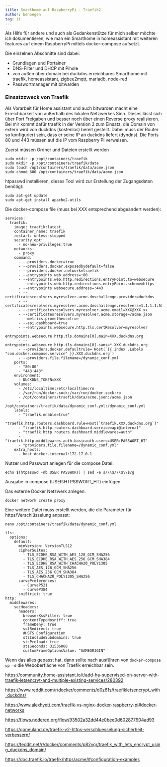 ```yaml
---
title: Smarthome auf RaspberryPi - Traefik2
author: benoegen
tag: it
---
```

Als Hilfe für andere und auch als Gedankenstütze für mich selber möchte ich dokumentieren, wie man ein Smarthome in homeassistant mit weiteren features auf einem RaspberryPi mittels docker-compose aufsetzt.

Die einzelnen Abschnitte sind dabei:

  - Grundlagen und Portainer
  - DNS-Filter und DHCP mit Pihole
  - von außen über domain bei duckdns erreichbares Smarthome mit traefik, homeassistant, zigbee2mqtt, mariadb, node-red
  - Passwortmanager mit bitwarden

### Einsatzzweck von Traefik

Als Vorarbeit für Home assistant und auch bitwarden macht eine Erreichbarkeit von außerhalb des lokalen Netzwerkes Sinn. Dieses lässt sich über Port Freigaben und besser noch über einen Reverse proxy realisieren. Bei mir kommt dafür traefik in der Version 2 zum Einsatz, die Domain von extern wird von duckdns (kostenlos) bereit gestellt. Dabei muss der Router so konfiguriert sein, dass er seine IP an duckdns liefert (dyndns). Die Ports 80 und 443 müssen auf die IP vom Raspberry Pi verweisen.

Zuerst müssen Ordner und Dateien erstellt werden

```
sudo mkdir -p /opt/containers/traefik
sudo mkdir -p /opt/containers/traefik/data
sudo touch /opt/containers/traefik/data/acme.json
sudo chmod 600 /opt/containers/traefik/data/acme.json
```

htpasswd installieren, dieses Tool wird zur Erstellung der Zugangsdaten benötigt:

```
sudo apt-get update
sudo apt-get install apache2-utils
```

Die docker-compose file (muss bei XXX entsprechend abgeändert werden):

```
services:
  traefik:
    image: traefik:latest
    container_name: traefik
    restart: unless-stopped
    security_opt:
      - no-new-privileges:true
    networks:
      - proxy
    command:
      - --providers.docker=true
      - --providers.docker.exposedbydefault=false
      - --providers.docker.network=traefik
      - --entrypoints.web.address=:80
      - --entrypoints.web.http.redirections.entryPoint.to=websecure
      - --entrypoints.web.http.redirections.entryPoint.scheme=https
      - --entrypoints.websecure.address=:443
      - --certificatesresolvers.myresolver.acme.dnschallenge.provider=duckdns
      - --certificatesresolvers.myresolver.acme.dnschallenge.resolvers=1.1.1.1:53,8.8.8.8:53
      - --certificatesresolvers.myresolver.acme.email=XXX@XXX.xx
      - --certificatesresolvers.myresolver.acme.storage=/acme.json
      - --metrics.prometheus=true
      - --api.dashboard=true
      - --entrypoints.websecure.http.tls.certResolver=myresolver
      - --entrypoints.websecure.http.tls.domains[0].main=XXX.duckdns.org
      - --entrypoints.websecure.http.tls.domains[0].sans=*.XXX.duckdns.org
      - --providers.docker.defaultrule= Host(`{{ index .Labels "com.docker.compose.service" }}.XXX.duckdns.org`)
      - --providers.file.filename=/dynamic_conf.yml
    ports:
      - "80:80"
      - "443:443"
    environment:
      - DUCKDNS_TOKEN=XXX
    volumes:
      - /etc/localtime:/etc/localtime:ro
      - /var/run/docker.sock:/var/run/docker.sock:ro
      - /opt/containers/traefik/data/acme.json:/acme.json
      - /opt/containers/traefik/data/dynamic_conf.yml:/dynamic_conf.yml
    labels:
      - "traefik.enable=true"
      - "traefik.http.routers.dashboard.rule=Host(`traefik.XXX.duckdns.org`)"
      - "traefik.http.routers.dashboard.service=api@internal"
      - "traefik.http.routers.dashboard.middlewares=auth"
      - "traefik.http.middlewares.auth.basicauth.users=USER:PASSWORT_HT"
      - "providers.file.filename=/dynamic_conf.yml"
    extra_hosts:
      - host.docker.internal:172.17.0.1
```

Nutzer und Passwort anlegen für die compose Datei:

`echo $(htpasswd -nb USER PASSWORT) | sed -e s/\\$/\\$\\$/g`

Ausgabe in compose (USER:HTPSSWORT_HT) einfügen.

Das externe Docker Netzwerk anlegen:

`docker network create proxy`

Eine weitere Datei muss erstellt werden, die die Parameter für https/Verschlüsselung anpasst:

`nano /opt/containers/traefik/data/dynamic_conf.yml`

```
tls:
  options:
    default:
      minVersion: VersionTLS12
      cipherSuites:
        - TLS_ECDHE_RSA_WITH_AES_128_GCM_SHA256
        - TLS_ECDHE_RSA_WITH_AES_256_GCM_SHA384
        - TLS_ECDHE_RSA_WITH_CHACHA20_POLY1305
        - TLS_AES_128_GCM_SHA256
        - TLS_AES_256_GCM_SHA384
        - TLS_CHACHA20_POLY1305_SHA256
      curvePreferences:
        - CurveP521
        - CurveP384
      sniStrict: true
http:
  middlewares:
    secHeaders:
      headers:
        browserXssFilter: true
        contentTypeNosniff: true
        frameDeny: true
        sslRedirect: true
        #HSTS Configuration
        stsIncludeSubdomains: true
        stsPreload: true
        stsSeconds: 31536000
        customFrameOptionsValue: "SAMEORIGIN"

```
Wenn das alles gepasst hat, dann sollte nach ausführen von `docker-compose up -d` die Weboberfläche von Traefik erreichbar sein.

https://community.home-assistant.io/t/add-ha-supervised-on-server-with-traefik-letsencryt-and-multiple-existing-services/280392

https://www.reddit.com/r/docker/comments/d0z61s/traefikletsencrypt_with_duckdns/

https://www.alexhyett.com/traefik-vs-nginx-docker-raspberry-pi#docker-networks

https://flows.nodered.org/flow/93502a32dd44e0bee0d602877904ad93

https://goneuland.de/traefik-v2-https-verschluesselung-sicherheit-verbessern/

https://teddit.net/r/docker/comments/p82vgr/traefik_with_lets_encrypt_using_duckdns_domain/

https://doc.traefik.io/traefik/https/acme/#configuration-examples
